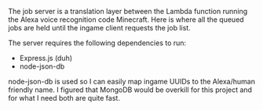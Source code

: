 The job server is a translation layer between the Lambda function running the Alexa voice recognition code Minecraft. 
Here is where all the queued jobs are held until the ingame client requests the job list.  

The server requires the following dependencies to run:
- Express.js (duh)
- node-json-db

node-json-db is used so I can easily map ingame UUIDs to the Alexa/human friendly name.
I figured that MongoDB would be overkill for this project and for what I need both are quite fast.
